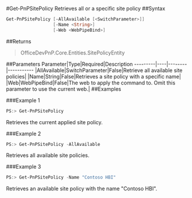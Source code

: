 #Get-PnPSitePolicy
Retrieves all or a specific site policy
##Syntax
```powershell
Get-PnPSitePolicy [-AllAvailable [<SwitchParameter>]]
                  [-Name <String>]
                  [-Web <WebPipeBind>]
```


##Returns
>OfficeDevPnP.Core.Entities.SitePolicyEntity

##Parameters
Parameter|Type|Required|Description
---------|----|--------|-----------
|AllAvailable|SwitchParameter|False|Retrieve all available site policies|
|Name|String|False|Retrieves a site policy with a specific name|
|Web|WebPipeBind|False|The web to apply the command to. Omit this parameter to use the current web.|
##Examples

###Example 1
```powershell
PS:> Get-PnPSitePolicy
```
Retrieves the current applied site policy.

###Example 2
```powershell
PS:> Get-PnPSitePolicy -AllAvailable
```
Retrieves all available site policies.

###Example 3
```powershell
PS:> Get-PnPSitePolicy -Name "Contoso HBI"
```
Retrieves an available site policy with the name "Contoso HBI".
